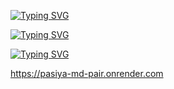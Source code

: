 <a href="https://git.io/typing-svg"><img src="https://readme-typing-svg.demolab.com?font=Fira+Code&pause=1000&color=F70000&width=435&lines=PASIYA-MD++WHATS+APPS+BOT+" alt="Typing SVG" /></a>



<a href="https://git.io/typing-svg"><img src="https://readme-typing-svg.demolab.com?font=Fira+Code&pause=1000&color=0030F7&background=E5FF0B00&multiline=true&width=435&lines=OWMER++%3D++PASIDU+SAMPATH" alt="Typing SVG" /></a>



<a href="https://git.io/typing-svg"><img src="https://readme-typing-svg.demolab.com?font=Fira+Code&pause=1000&color=EF25F7B5&background=E5FF0B00&multiline=true&width=435&lines=contact+%2B94784548818" alt="Typing SVG" /></a>




https://pasiya-md-pair.onrender.com
